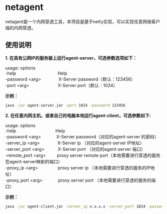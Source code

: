 # netagent  

netagent是一个内网穿透工具，本项目是基于netty实现，可以实现任意网络客户端的内网穿透。

## 使用说明

**1. 在具有公网IP的服务器上运行agent-server，可选参数选项如下：**

   usage: options  
     -help     &ensp;&ensp;&ensp;&ensp;&ensp;&ensp;&ensp;&ensp;&ensp;&ensp;&ensp;&ensp;&ensp;&ensp;&ensp;&ensp;&ensp;&ensp;      Help  
     -password \<arg>  &ensp;&ensp;&ensp;&ensp;&ensp;&ensp;&ensp;  X-Server password（默认：123456）  
     -port \<arg>      &ensp;&ensp;&ensp;&ensp;&ensp;&ensp;&ensp;&ensp;&ensp;&ensp;&ensp;&ensp;  X-Server port（默认：1024）  

 
**示例：**

```sh
java -jar agent-server.jar -port 1024 -password 123456 
```

**2. 在任意内网主机，或者自己的电脑本地运行agent-client，可选参数如下:**  

usage: options  
 -help     &ensp;&ensp;&ensp;&ensp;&ensp;&ensp;&ensp;&ensp;&ensp;&ensp;&ensp;&ensp;&ensp;&ensp;&ensp;&ensp;&ensp;    Help  
 -password \<arg>  &ensp;&ensp;&ensp;&ensp;&ensp;&ensp;    X-Server password（对应的agent-server 的密码）  
 -server_ip \<arg>  &ensp;&ensp;&ensp;&ensp;&ensp;&ensp;&ensp;   X-Server ip （对应的agent-server IP地址）  
 -server_port \<arg>   &ensp;&ensp;&ensp;&ensp;&ensp;  X-Server port （对应的agent-server 端口）  
 -remote_port \<arg>  &ensp;&ensp;&ensp;&ensp;  proxy server remote port（本地需要进行穿透的服务在agent-server映射的端口）  
 -proxy_ip \<arg>     &ensp;&ensp;&ensp;&ensp;&ensp;&ensp;&ensp;&ensp;  proxy server ip （本地需要进行穿透的服务的IP地址）  
 -proxy_port \<arg>    &ensp;&ensp;&ensp;&ensp;&ensp;&ensp;  proxy server port （本地需要进行穿透的服务的端口）  
 
**示例：**

```sh
java -jar agent-client.jar -server_ip x.x.x.x -server_port 1024 -password 123456 -proxy_ip 127.0.0.1 -proxy_port 8080 -remote_port 8080
```
